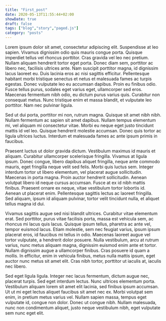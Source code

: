 ```yaml
---
title: "First_post"
date: 2020-05-13T11:55:44+02:00
showDate: true
draft: false
tags: ["blog","story","paged.js"]
category: "posts"
---
```


Lorem ipsum dolor sit amet, consectetur adipiscing elit. Suspendisse at leo sapien. Vivamus dignissim odio quis mauris congue porta. Quisque imperdiet tellus vel rhoncus porttitor. Cras gravida vel leo nec pretium. Nullam aliquam hendrerit tortor eget porta. Donec diam sem, porttitor ac libero nec, facilisis ultrices ante. Nam suscipit porttitor magna, id dignissim lacus laoreet eu. Duis lacinia eros ac nisi sagittis efficitur. Pellentesque habitant morbi tristique senectus et netus et malesuada fames ac turpis egestas. Donec vulputate leo eu accumsan dapibus. Proin eu finibus odio. Fusce tellus purus, sodales eget varius eget, ullamcorper sed eros. Maecenas fermentum nibh odio, eu dictum purus varius quis. Curabitur non consequat metus. Nunc tristique enim et massa blandit, et vulputate leo porttitor. Nam nec pulvinar ligula.

Sed ut dui porta, porttitor mi non, rutrum magna. Quisque sit amet nibh nibh. Nullam fermentum ac sapien sit amet dapibus. Nullam tempus elementum mi, vel aliquam mi consectetur vitae. Morbi eu neque eget justo tincidunt mattis id vel leo. Quisque hendrerit molestie accumsan. Donec quis tortor ac ligula ultrices luctus. Interdum et malesuada fames ac ante ipsum primis in faucibus.

Praesent luctus ut dolor gravida dictum. Vestibulum maximus id mauris et aliquam. Curabitur ullamcorper scelerisque fringilla. Vivamus at ligula ipsum. Donec congue, libero dapibus aliquet fringilla, neque ante commodo mauris, eget fringilla neque velit sed felis. Morbi quis luctus sem. Integer interdum tortor ut libero elementum, vel placerat augue sollicitudin. Maecenas in porta magna. Proin auctor hendrerit sollicitudin. Aenean volutpat libero id neque cursus accumsan. Fusce at ex id nibh mattis finibus. Praesent ornare ex neque, vitae vestibulum tortor lobortis id. Aenean ut placerat enim. Pellentesque sagittis lectus ac laoreet fringilla. Sed aliquam, ipsum id aliquam pulvinar, tortor velit tincidunt nulla, et aliquet tellus magna id dui.

Vivamus sagittis augue sed nisi blandit ultrices. Curabitur vitae elementum erat. Sed porttitor, purus vitae facilisis porta, massa est vehicula sem, ac rhoncus mi lacus quis lacus. Quisque ipsum tellus, pharetra ac ante vel, tempor euismod lacus. Etiam molestie, sem nec feugiat varius, ipsum ipsum placerat eros, id faucibus mi tellus in odio. Maecenas laoreet augue vel tortor vulputate, a hendrerit dolor posuere. Nulla vestibulum, arcu at rutrum varius, nunc metus aliquam magna, dignissim euismod enim ante et tortor. Nullam dignissim augue a ullamcorper finibus. Cras posuere id quam a mollis. In efficitur, enim in vehicula finibus, metus nulla mattis ipsum, eget auctor nunc metus sit amet elit. Cras nibh tortor, porttitor ut iaculis at, iaculis nec libero.

Sed eget ligula ligula. Integer nec lacus fermentum, dictum augue nec, placerat turpis. Sed eget interdum lectus. Nunc ultrices elementum porta. Vestibulum aliquam lorem sit amet elit lacinia, sed finibus ipsum accumsan. Ut ut mi eget lectus aliquet faucibus sit amet nec ex. Morbi volutpat sem enim, in pretium metus varius vel. Nullam sapien massa, tempus eget vulputate id, congue non dolor. Donec ut congue nibh. Nullam malesuada, nunc non condimentum aliquet, justo neque vestibulum nibh, eget vulputate sem nunc eget elit.